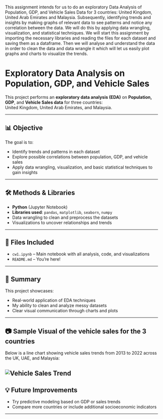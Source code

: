  This assignment intends for us to do an exploratory Data Analysis of Population, GDP, and
 Vehicle Sales Data for 3 countries: United Kingdom, United Arab Emirates and Malaysia.
 Subsequently, identifying trends and insights by making graphs of relevant data to see patterns
 and notice any correlation between the data. We will do this by applying data wrangling,
 visualization, and statistical techniques. We will start this assignment by importing the necessary
 libraries and reading the files for each dataset and saving them as a dataframe. Then we will
 analyse and understand the data in order to clean the data and data wrangle it which will let us
 easily plot graphs and charts to visualize the trends.

# Exploratory Data Analysis on Population, GDP, and Vehicle Sales

This project performs an **exploratory data analysis (EDA)** on **Population, GDP**, and **Vehicle Sales data** for three countries:  
 United Kingdom, United Arab Emirates, and Malaysia.

---

## 📊 Objective

The goal is to:
- Identify trends and patterns in each dataset
- Explore possible correlations between population, GDP, and vehicle sales
- Apply data wrangling, visualization, and basic statistical techniques to gain insights

---

## 🛠️ Methods & Libraries

- **Python** (Jupyter Notebook)
- **Libraries used**: `pandas`, `matplotlib`, `seaborn`, `numpy`
- Data wrangling to clean and preprocess the datasets
- Visualizations to uncover relationships and trends

---

## 📁 Files Included

- `cw1.ipynb` – Main notebook with all analysis, code, and visualizations
- `README.md` – You’re here!

---

## 📌 Summary

This project showcases:
- Real-world application of EDA techniques
- My ability to clean and analyze messy datasets
- Clear visual communication through charts and plots

---

## 📷 Sample Visual of the vehicle sales for the 3 countries

Below is a line chart showing vehicle sales trends from 2013 to 2022 across the UK, UAE, and Malaysia:

![Vehicle Sales Trend](./vehicle_sales_trend.png)
---

## 💡 Future Improvements

- Try predictive modeling based on GDP or sales trends
- Compare more countries or include additional socioeconomic indicators

---

